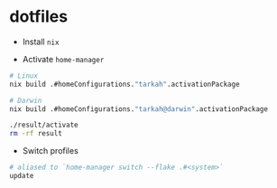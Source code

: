 # dotfiles

- Install `nix`

- Activate `home-manager`

```sh
# Linux
nix build .#homeConfigurations."tarkah".activationPackage

# Darwin
nix build .#homeConfigurations."tarkah@darwin".activationPackage

./result/activate
rm -rf result
```

- Switch profiles

```sh
# aliased to `home-manager switch --flake .#<system>`
update
```
